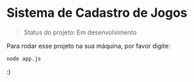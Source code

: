 # Sistema de Cadastro de Jogos

> Status do projeto: Em desenvolvimento

Para rodar esse projeto na sua máquina, por favor digite:

```
node app.js
```
:)
